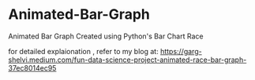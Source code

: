 # Animated-Bar-Graph
Animated Bar Graph Created using Python's Bar Chart Race

for detailed explaionation , refer to my blog at: https://garg-shelvi.medium.com/fun-data-science-project-animated-race-bar-graph-37ec8014ec95
